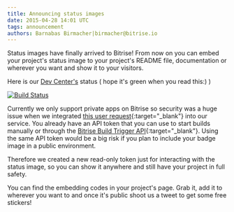 ```yaml
---
title: Announcing status images
date: 2015-04-28 14:01 UTC
tags: announcement
authors: Barnabas Birmacher|birmacher@bitrise.io
---
```


Status images have finally arrived to Bitrise! From now on you can embed your project's status image to your project's README file, documentation or wherever you want and show it to your visitors.

Here is our [Dev Center's](http://devcenter.bitrise.io) status ( hope it's green when you read this:) )

[![Build Status](https://www.bitrise.io/app/83acac4fa8a7643e.svg?token=KlXUQom3675zIXd5K2xf7w&branch=master)](http://devcenter.bitrise.io/)

Currently we only support private apps on Bitrise so security was a huge issue when we integrated [this user request](https://bitrise.uservoice.com/forums/235233-general/suggestions/7678128-add-image-endpoints-for-github-build-passing-faili){:target="_blank"} into our service. You already have an API token that you can use to start builds manually or through the [Bitrise Build Trigger API](http://devcenter.bitrise.io/docs/api/build-trigger-api.html){:target="_blank"}. Using the same API token would be a big risk if you plan to include your badge image in a public environment.

Therefore we created a new read-only token just for interacting with the status image, so you can show it anywhere and still have your project in full safety.

You can find the embedding codes in your project's page. Grab it, add it to wherever you want to and once it's public shoot us a tweet to get some free stickers!
